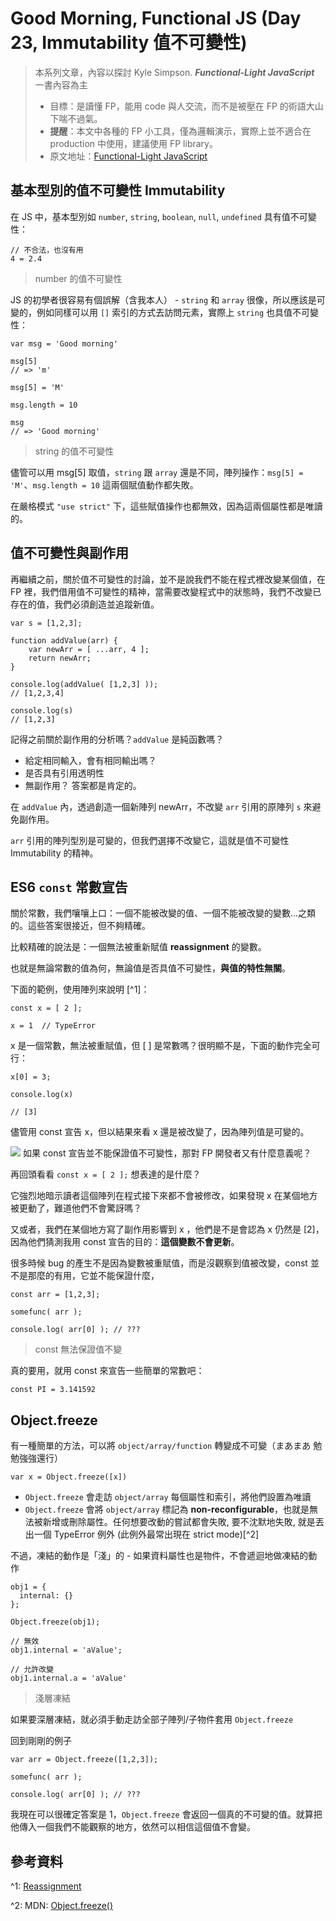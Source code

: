 Good Morning, Functional JS (Day 23, Immutability 值不可變性)
===
> 本系列文章，內容以探討 Kyle Simpson. ***Functional-Light JavaScript*** 一書內容為主
>* 目標：是讀懂 FP，能用 code 與人交流，而不是被壓在 FP 的術語大山下喘不過氣。
>* **提醒**：本文中各種的 FP 小工具，僅為邏輯演示，實際上並不適合在 production 中使用，建議使用 FP library。
>* 原文地址：[Functional-Light JavaScript](https://github.com/getify/Functional-Light-JS)


## 基本型別的值不可變性 Immutability
在 JS 中，基本型別如 `number`, `string`, `boolean`, `null`, `undefined` 具有值不可變性：

```
// 不合法，也沒有用
4 = 2.4
```
> number 的值不可變性

JS 的初學者很容易有個誤解（含我本人） - `string` 和 `array` 很像，所以應該是可變的，例如同樣可以用 `[]` 索引的方式去訪問元素，實際上 `string` 也具值不可變性：

```
var msg = 'Good morning'

msg[5]
// => 'm'

msg[5] = 'M'

msg.length = 10

msg
// => 'Good morning'
```
> string 的值不可變性

儘管可以用 msg[5] 取值，`string` 跟 `array` 還是不同，陣列操作：`msg[5] = 'M'`、`msg.length = 10` 這兩個賦值動作都失敗。

在嚴格模式 `"use strict"` 下，這些賦值操作也都無效，因為這兩個屬性都是唯讀的。

## 值不可變性與副作用
再繼續之前，關於值不可變性的討論，並不是說我們不能在程式裡改變某個值，在 FP 裡，我們借用值不可變性的精神，當需要改變程式中的狀態時，我們不改變已存在的值，我們必須創造並追蹤新值。

```
var s = [1,2,3];

function addValue(arr) {
    var newArr = [ ...arr, 4 ];
    return newArr;
}

console.log(addValue( [1,2,3] ));    
// [1,2,3,4]

console.log(s)
// [1,2,3]
```

記得之前關於副作用的分析嗎？`addValue` 是純函數嗎？
* 給定相同輸入，會有相同輸出嗎？
* 是否具有引用透明性
* 無副作用？
答案都是肯定的。

在 `addValue` 內，透過創造一個新陣列 newArr，不改變 `arr` 引用的原陣列 `s` 來避免副作用。

`arr` 引用的陣列型別是可變的，但我們選擇不改變它，這就是值不可變性 Immutability 的精神。

## ES6 `const` 常數宣告
關於常數，我們嚷嚷上口：一個不能被改變的值、一個不能被改變的變數...之類的。這些答案很接近，但不夠精確。

比較精確的說法是：一個無法被重新賦值 **reassignment** 的變數。

也就是無論常數的值為何，無論值是否具值不可變性，**與值的特性無關**。

下面的範例，使用陣列來說明 [^1]：

```
const x = [ 2 ];

x = 1  // TypeError
```

x 是一個常數，無法被重賦值，但 [ ] 是常數嗎？很明顯不是，下面的動作完全可行：

```
x[0] = 3;

console.log(x)

// [3]
```
儘管用 const 宣告 x，但以結果來看 x 還是被改變了，因為陣列值是可變的。

![](https://i.imgur.com/4BxzkJD.png)
如果 const 宣告並不能保證值不可變性，那對 FP 開發者又有什麼意義呢？

再回頭看看 `const x = [ 2 ];` 想表達的是什麼？

它強烈地暗示讀者這個陣列在程式接下來都不會被修改，如果發現 x 在某個地方被更動了，難道他們不會驚訝嗎？

又或者，我們在某個地方寫了副作用影響到 x ，他們是不是會認為 x 仍然是 [2]，因為他們猜測我用 const 宣告的目的：**這個變數不會更新**。

很多時候 bug 的產生不是因為變數被重賦值，而是沒觀察到值被改變，const 並不是那麼的有用，它並不能保證什麼，

```
const arr = [1,2,3];

somefunc( arr );

console.log( arr[0] ); // ???
```
> const 無法保證值不變


真的要用，就用 const 來宣告一些簡單的常數吧：

```
const PI = 3.141592
```

## Object.freeze
有一種簡單的方法，可以將 `object/array/function` 轉變成不可變（まあまあ 勉勉強強還行）
```
var x = Object.freeze([x])
```

* `Object.freeze` 會走訪 `object/array` 每個屬性和索引，將他們設置為唯讀
* `Object.freeze` 會將 `object/array` 標記為 **non-reconfigurable**，也就是無法被新增或刪除屬性。任何想要改動的嘗試都會失敗, 要不沈默地失敗, 就是丟出一個 TypeError 例外 (此例外最常出現在 strict mode)[^2]

不過，凍結的動作是「淺」的 - 如果資料屬性也是物件，不會遞迴地做凍結的動作

```
obj1 = {
  internal: {}
};

Object.freeze(obj1);

// 無效
obj1.internal = 'aValue';

// 允許改變
obj1.internal.a = 'aValue'
```
> 淺層凍結

如果要深層凍結，就必須手動走訪全部子陣列/子物件套用 `Object.freeze` 

回到剛剛的例子
```
var arr = Object.freeze([1,2,3]);

somefunc( arr );

console.log( arr[0] ); // ???
```
我現在可以很確定答案是 1，`Object.freeze` 會返回一個真的不可變的值。就算把他傳入一個我們不能觀察的地方，依然可以相信這個值不會變。

## 參考資料
^1: [Reassignment](https://github.com/getify/Functional-Light-JS/blob/master/manuscript/ch6.md#reassignment)

^2: MDN: [Object.freeze()](https://developer.mozilla.org/zh-TW/docs/Web/JavaScript/Reference/Global_Objects/Object/freeze)
